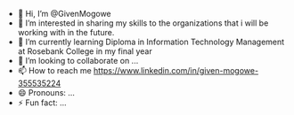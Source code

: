 - 👋 Hi, I’m @GivenMogowe
- 👀 I’m interested in sharing my skills to the organizations that i will be working with in the future.
- 🌱 I’m currently learning Diploma in Information Technology Management at Rosebank College in my final year
- 💞️ I’m looking to collaborate on ...
- 📫 How to reach me https://www.linkedin.com/in/given-mogowe-355535224
- 😄 Pronouns: ...
- ⚡ Fun fact: ...

<!---
GivenMogowe/GivenMogowe is a ✨ special ✨ repository because its `README.md` (this file) appears on your GitHub profile.
You can click the Preview link to take a look at your changes.
--->
